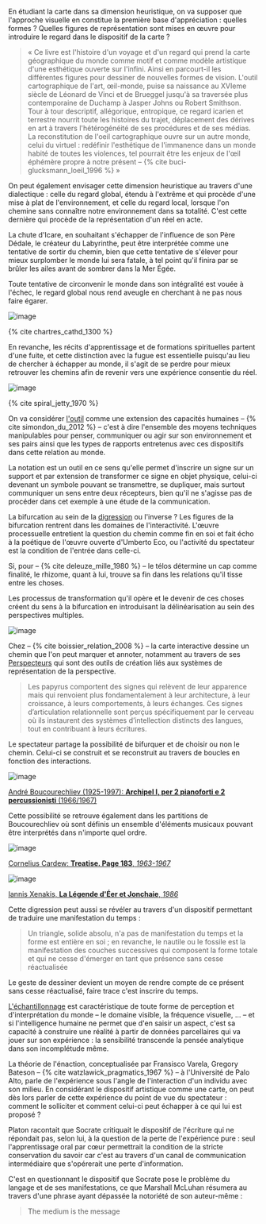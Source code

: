En étudiant la carte dans sa dimension heuristique, on va supposer que l'approche visuelle en constitue la première base d'appréciation : quelles formes ? Quelles figures de représentation sont mises en œuvre pour introduire le regard dans le dispositif de la carte ?

>« Ce livre est l'histoire d'un voyage et d'un regard qui prend la carte géographique du monde comme motif et comme modèle artistique d'une esthétique ouverte sur l'infini. Ainsi en parcourt-il les différentes figures pour dessiner de nouvelles formes de vision. L'outil cartographique de l'art, œil-monde, puise sa naissance au XVIeme siècle de Léonard de Vinci et de Brueggel jusqu'à sa traversée plus contemporaine de Duchamp à Jasper Johns ou Robert Smithson. Tour à tour descriptif, allégorique, entropique, ce regard icarien et terrestre nourrit toute les histoires du trajet, déplacement des dérives en art à travers l'hétérogénéité de ses procédures et de ses médias. La reconstitution de l'oeil cartographique ouvre sur un autre monde, celui du virtuel : redéfinir l'esthétique de l'immanence dans un monde habité de toutes les violences, tel pourrait être les enjeux de l'œil éphémère propre à notre présent &ndash; {% cite buci-glucksmann_loeil_1996 %} »

On peut également envisager cette dimension heuristique au travers d'une dialectique : celle du regard global, étendu à l'extrême et qui procède d'une mise à plat de l'environnement, et celle du regard local, lorsque l'on chemine sans connaître notre environnement dans sa totalité. C'est cette dernière qui procède de la représentation d'un réel en acte.

La chute d'Icare, en souhaitant s'échapper de l'influence de son Père Dédale, le créateur du Labyrinthe, peut être interprétée comme une tentative de sortir du chemin, bien que cette tentative de s'élever pour mieux surplomber le monde lui sera fatale, à tel point qu'il finira par se brûler les ailes avant de sombrer dans la Mer Égée.

Toute tentative de circonvenir le monde dans son intégralité est vouée à l'échec, le regard global nous rend aveugle en cherchant à ne pas nous faire égarer.

![image](https://bifurcation.etxetxe.fr/images/chartres.jpg)

{% cite chartres_cathd_1300 %}

En revanche, les récits d'apprentissage et de formations spirituelles partent d'une fuite, et cette distinction avec la fugue est essentielle puisqu'au lieu de chercher à échapper au monde, il s'agit de se perdre pour mieux retrouver les chemins afin de revenir vers une expérience consentie du réel.

![image](https://bifurcation.etxetxe.fr/images/jetty.jpg)

{% cite spiral_jetty_1970 %}

On va considérer [l'outil](https://bifurcation.etxetxe.fr/7-annexes/lexique/) comme une extension des capacités humaines &ndash; {% cite simondon_du_2012 %} &ndash; c'est à dire l'ensemble des moyens techniques manipulables pour penser, communiquer ou agir sur son environnement et ses pairs ainsi que les types de rapports entretenus avec ces dispositifs dans cette relation au monde.

La notation est un outil en ce sens qu'elle permet d'inscrire un signe sur un support et par extension de transformer ce signe en objet physique, celui-ci devenant un symbole pouvant se transmettre, se dupliquer, mais surtout communiquer un sens entre deux récepteurs, bien qu'il ne s'agisse pas de procéder dans cet exemple à une étude de la communication.

La bifurcation au sein de la [digression](https://bifurcation.etxetxe.fr/7-annexes/lexique/) ou l'inverse ? Les figures de la bifurcation rentrent dans les domaines de l'interactivité. L'œuvre processuelle entretient la question du chemin comme fin en soi et fait écho à la poétique de l'œuvre ouverte d'Umberto Eco, ou l'activité du spectateur est la condition de l'entrée dans celle-ci.

Si, pour &ndash; {% cite deleuze_mille_1980 %} &ndash; le télos détermine un cap comme finalité, le rhizome, quant à lui, trouve sa fin dans les relations qu'il tisse entre les choses.

Les processus de transformation qu'il opère et le devenir de ces choses créent du sens à la bifurcation en introduisant la délinéarisation au sein des perspectives multiples.

![image](https://bifurcation.etxetxe.fr/images/perspecteurs.jpg)

Chez &ndash; {% cite boissier_relation_2008 %} &ndash; la carte interactive dessine un chemin que l'on peut marquer et annoter, notamment au travers de ses [Perspecteurs](http://www.ciren.org/ciren/productions/perspecteurs/index.html) qui sont des outils de création liés aux systèmes de représentation de la perspective.

>Les papyrus comportent des signes qui relèvent de leur apparence mais qui renvoient plus fondamentalement à leur architecture, à leur croissance, à leurs comportements, à leurs échanges. Ces signes d’articulation relationnelle sont perçus spécifiquement par le cerveau où ils instaurent des systèmes d’intellection distincts des langues, tout en contribuant à leurs écritures.

Le spectateur partage la possibilité de bifurquer et de choisir ou non le chemin. Celui-ci se construit et se reconstruit au travers de boucles en fonction des interactions.

![image](https://bifurcation.etxetxe.fr/images/archipel.jpg)

[André Boucourechliev (1925-1997): **Archipel I, per 2 pianoforti e 2 percussionisti** (1966/1967)](https://www.youtube.com/watch?v=V1LJXr4CggE)

Cette possibilité se retrouve également dans les partitions de Boucourechliev où sont définis un ensemble d'éléments musicaux pouvant être interprétés dans n'importe quel ordre.

![image](https://bifurcation.etxetxe.fr/images/cage.jpg)

[Cornelius Cardew: **Treatise. Page 183**, _1963-1967_](https://www.youtube.com/watch?v=RwwSNCgrYrw)

![image](https://bifurcation.etxetxe.fr/images/xenakis.png)

[Iannis Xenakis, **La Légende d'Éer et Jonchaie**, _1986_](https://www.youtube.com/watch?v=onTQERZOEZ4)

Cette digression peut aussi se révéler au travers d'un dispositif permettant de traduire une manifestation du temps :

>Un triangle, solide absolu, n'a pas de manifestation du temps et la forme est entière en soi ; en revanche, le nautile ou le fossile est la manifestation des couches successives qui composent la forme totale et qui ne cesse d'émerger en tant que présence sans cesse réactualisée

Le geste de dessiner devient un moyen de rendre compte de ce présent sans cesse réactualisé, faire trace c'est inscrire du temps.

[L'échantillonnage](https://bifurcation.etxetxe.fr/7-annexes/lexique/) est caractéristique de toute forme de perception et d'interprétation du monde &ndash; le domaine visible, la fréquence visuelle, ... &ndash; et si l'intelligence humaine ne permet que d'en saisir un aspect, c'est sa capacité à construire une réalité à partir de données parcellaires qui va jouer sur son expérience : la sensibilité transcende la pensée analytique dans son incomplétude même.

La théorie de l'énaction, conceptualisée par Fransisco Varela, Gregory Bateson &ndash; {% cite watzlawick_pragmatics_1967 %} &ndash; à l'Université de Palo Alto, parle de l'expérience sous l'angle de l'interaction d'un individu avec son milieu. En considérant le dispositif artistique comme une carte, on peut dès lors parler de cette expérience du point de vue du spectateur : comment le solliciter et comment celui-ci peut échapper à ce qui lui est proposé ?

Platon racontait que Socrate critiquait le dispositif de l'écriture qui ne répondait pas, selon lui, à la question de la perte de l'expérience pure : seul l'apprentissage oral par cœur permettrait la condition de la stricte conservation du savoir car c'est au travers d'un canal de communication intermédiaire que s'opérerait une perte d'information.

C'est en questionnant le dispositif que Socrate pose le problème du langage et de ses manifestations, ce que Marshall McLuhan résumera au travers d'une phrase ayant dépassée la notoriété de son auteur-même :

>The medium is the message
